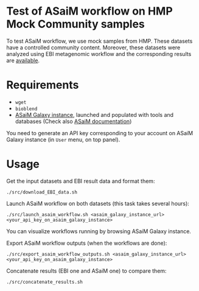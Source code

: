 Test of ASaiM workflow on HMP Mock Community samples
====================================================

To test ASaiM workflow, we use mock samples from HMP. These datasets have a controlled community content. Moreover, these datasets were analyzed using EBI metagenomic workflow and the corresponding results are [available](https://www.ebi.ac.uk/metagenomics/projects/SRP004311).

# Requirements

- `wget`
- `bioblend`
- [ASaiM Galaxy instance](https://github.com/ASaiM/framework), launched and populated with tools and databases (Check also [ASaiM documentation](http://asaim.readthedocs.org/en/latest/framework/index.html))

You need to generate an API key corresponding to your account on ASaiM Galaxy instance (in `User` menu, on top panel).

# Usage

Get the input datasets and EBI result data and format them:

```
./src/download_EBI_data.sh
```

Launch ASaiM workflow on both datasets (this task takes several hours):

```
./src/launch_asaim_workflow.sh <asaim_galaxy_instance_url> <your_api_key_on_asaim_galaxy_instance>
```

You can visualize workflows running by browsing ASaiM Galaxy instance. 

Export ASaiM workflow outputs (when the workflows are done):

```
./src/export_asaim_workflow_outputs.sh <asaim_galaxy_instance_url> <your_api_key_on_asaim_galaxy_instance>
``` 

Concatenate results (EBI one and ASaiM one) to compare them:

```
./src/concatenate_results.sh 
```

